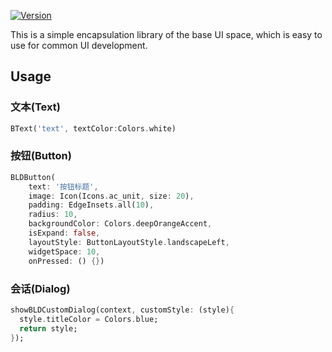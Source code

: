<!-- 
This README describes the package. If you publish this package to pub.dev,
this README's contents appear on the landing page for your package.

For information about how to write a good package README, see the guide for
[writing package pages](https://dart.dev/guides/libraries/writing-package-pages). 

For general information about developing packages, see the Dart guide for
[creating packages](https://dart.dev/guides/libraries/create-library-packages)
and the Flutter guide for
[developing packages and plugins](https://flutter.dev/developing-packages). 
-->


[![Version](https://img.shields.io/badge/version-0.0.2-blue.svg)](https://pub.dev/packages/bld_ui_kit)

This is a simple encapsulation library of the base UI space, which is easy to use for common UI development.

## Usage


### 文本(Text)
```dart
BText('text', textColor:Colors.white)
```

### 按钮(Button)
```dart
BLDButton(
    text: '按钮标题',
    image: Icon(Icons.ac_unit, size: 20),
    padding: EdgeInsets.all(10),
    radius: 10,
    backgroundColor: Colors.deepOrangeAccent,
    isExpand: false,
    layoutStyle: ButtonLayoutStyle.landscapeLeft,
    widgetSpace: 10,
    onPressed: () {})
```

### 会话(Dialog)
```dart
showBLDCustomDialog(context, customStyle: (style){
  style.titleColor = Colors.blue;
  return style;
});
```

